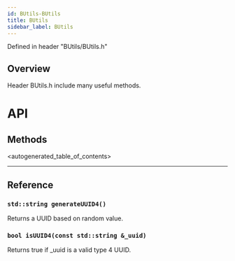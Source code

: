 ```yaml
---
id: BUtils-BUtils
title: BUtils
sidebar_label: BUtils
---
```

Defined in header "BUtils/BUtils.h"

## Overview

Header BUtils.h include many useful methods.

# API

## Methods

<autogenerated_table_of_contents>

* * *

## Reference

### `std::string generateUUID4()`

Returns a UUID based on random value.

### `bool isUUID4(const std::string &_uuid)`

Returns true if _uuid is a valid type 4 UUID.